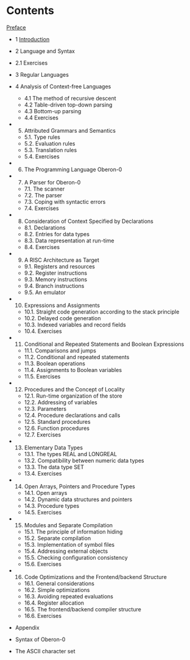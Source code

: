 # Contents

[Preface](Preface.md)

+  1 [Introduction](1_Introduction.md)

+  2 Language and Syntax
  * 2.1 Exercises

+  3 Regular Languages

+  4 Analysis of Context-free Languages
   * 4.1 The method of recursive descent
   * 4.2 Table-driven top-down parsing
   * 4.3 Bottom-up parsing
   * 4.4 Exercises

+ 5. Attributed Grammars and Semantics
   * 5.1. Type rules
   * 5.2. Evaluation rules
   * 5.3. Translation rules
   * 5.4. Exercises

+ 6. The Programming Language Oberon-0

+ 7. A Parser for Oberon-0
   * 7.1. The scanner
   * 7.2. The parser
   * 7.3. Coping with syntactic errors
   * 7.4. Exercises

+ 8. Consideration of Context Specified by Declarations
   * 8.1. Declarations
   * 8.2. Entries for data types
   * 8.3. Data representation at run-time
   * 8.4. Exercises

+ 9. A RISC Architecture as Target
   * 9.1. Registers and resources
   * 9.2. Register instructions
   * 9.3. Memory instructions
   * 9.4. Branch instructions
   * 9.5. An emulator

+ 10. Expressions and Assignments
   * 10.1. Straight code generation according to the stack principle
   * 10.2. Delayed code generation
   * 10.3. Indexed variables and record fields
   * 10.4. Exercises

+ 11. Conditional and Repeated Statements and Boolean Expressions
   * 11.1. Comparisons and jumps
   * 11.2. Conditional and repeated statements
   * 11.3. Boolean operations
   * 11.4. Assignments to Boolean variables
   * 11.5. Exercises

+ 12. Procedures and the Concept of Locality
   * 12.1. Run-time organization of the store
   * 12.2. Addressing of variables
   * 12.3. Parameters
   * 12.4. Procedure declarations and calls
   * 12.5. Standard procedures
   * 12.6. Function procedures
   * 12.7. Exercises

+ 13. Elementary Data Types
   * 13.1. The types REAL and LONGREAL
   * 13.2. Compatibility between numeric data types
   * 13.3. The data type SET
   * 13.4. Exercises

+ 14. Open Arrays, Pointers and Procedure Types
   * 14.1. Open arrays
   * 14.2. Dynamic data structures and pointers
   * 14.3. Procedure types
   * 14.5. Exercises

+ 15. Modules and Separate Compilation
   * 15.1. The principle of information hiding
   * 15.2. Separate compilation
   * 15.3. Implementation of symbol files
   * 15.4. Addressing external objects
   * 15.5. Checking configuration consistency
   * 15.6. Exercises

+ 16. Code Optimizations and the Frontend/backend Structure
   * 16.1. General considerations
   * 16.2. Simple optimizations
   * 16.3. Avoiding repeated evaluations
   * 16.4. Register allocation
   * 16.5. The frontend/backend compiler structure
   * 16.6. Exercises

+ Appendix

+ Syntax of Oberon-0

+ The ASCII character set
